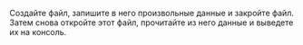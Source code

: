 Создайте файл, запишите в него произвольные данные и закройте файл. Затем снова откройте этот файл, прочитайте из него данные и выведете их на консоль. 
